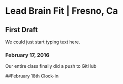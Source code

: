 # Lead Brain Fit | Fresno, Ca
## First Draft
<p>We could just start typing text here.</p>

### February 17, 2016
<p>Our entire class finally did a push to GitHub</p>

##February 18th Clock-in